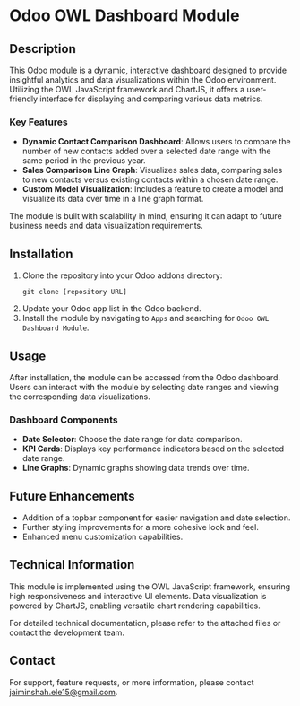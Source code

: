 # Odoo OWL Dashboard Module

## Description

This Odoo module is a dynamic, interactive dashboard designed to provide insightful analytics and data visualizations within the Odoo environment. Utilizing the OWL JavaScript framework and ChartJS, it offers a user-friendly interface for displaying and comparing various data metrics.

### Key Features

- **Dynamic Contact Comparison Dashboard**: Allows users to compare the number of new contacts added over a selected date range with the same period in the previous year.
- **Sales Comparison Line Graph**: Visualizes sales data, comparing sales to new contacts versus existing contacts within a chosen date range.
- **Custom Model Visualization**: Includes a feature to create a model and visualize its data over time in a line graph format.

The module is built with scalability in mind, ensuring it can adapt to future business needs and data visualization requirements.

## Installation

1. Clone the repository into your Odoo addons directory:
   ```
   git clone [repository URL]
   ```
2. Update your Odoo app list in the Odoo backend.
3. Install the module by navigating to `Apps` and searching for `Odoo OWL Dashboard Module`.

## Usage

After installation, the module can be accessed from the Odoo dashboard. Users can interact with the module by selecting date ranges and viewing the corresponding data visualizations.

### Dashboard Components

- **Date Selector**: Choose the date range for data comparison.
- **KPI Cards**: Displays key performance indicators based on the selected date range.
- **Line Graphs**: Dynamic graphs showing data trends over time.

## Future Enhancements

- Addition of a topbar component for easier navigation and date selection.
- Further styling improvements for a more cohesive look and feel.
- Enhanced menu customization capabilities.

## Technical Information

This module is implemented using the OWL JavaScript framework, ensuring high responsiveness and interactive UI elements. Data visualization is powered by ChartJS, enabling versatile chart rendering capabilities.

For detailed technical documentation, please refer to the attached files or contact the development team.

## Contact

For support, feature requests, or more information, please contact jaiminshah.ele15@gmail.com.
